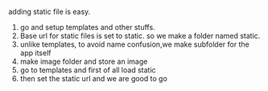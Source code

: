 adding static file is easy.

1. go and setup templates and other stuffs.
2. Base url for static files is set to static. so we make a folder named static.
3. unlike templates, to avoid name confusion,we make subfolder for the app itself
4. make image folder and store an image
5. go to templates and first of all load static
6. then set the static url and we are good to go